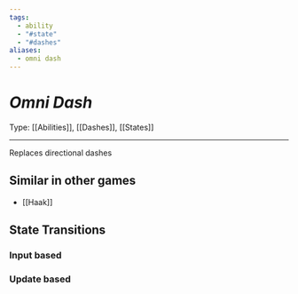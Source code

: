```yaml
---
tags:
  - ability
  - "#state"
  - "#dashes"
aliases:
  - omni dash
---
```

# _Omni Dash_

Type: [[Abilities]], [[Dashes]], [[States]]

----


Replaces directional dashes


## Similar in other games

* [[Haak]]


## State Transitions

### Input based


### Update based
